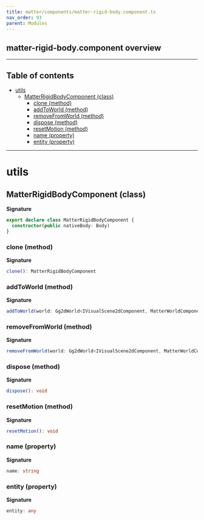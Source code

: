 ```yaml
---
title: matter/components/matter-rigid-body.component.ts
nav_order: 93
parent: Modules
---
```


## matter-rigid-body.component overview

---

<h2 class="text-delta">Table of contents</h2>

- [utils](#utils)
  - [MatterRigidBodyComponent (class)](#matterrigidbodycomponent-class)
    - [clone (method)](#clone-method)
    - [addToWorld (method)](#addtoworld-method)
    - [removeFromWorld (method)](#removefromworld-method)
    - [dispose (method)](#dispose-method)
    - [resetMotion (method)](#resetmotion-method)
    - [name (property)](#name-property)
    - [entity (property)](#entity-property)

---

# utils

## MatterRigidBodyComponent (class)

**Signature**

```ts
export declare class MatterRigidBodyComponent {
  constructor(public nativeBody: Body)
}
```

### clone (method)

**Signature**

```ts
clone(): MatterRigidBodyComponent
```

### addToWorld (method)

**Signature**

```ts
addToWorld(world: Gg2dWorld<IVisualScene2dComponent, MatterWorldComponent>): void
```

### removeFromWorld (method)

**Signature**

```ts
removeFromWorld(world: Gg2dWorld<IVisualScene2dComponent, MatterWorldComponent>): void
```

### dispose (method)

**Signature**

```ts
dispose(): void
```

### resetMotion (method)

**Signature**

```ts
resetMotion(): void
```

### name (property)

**Signature**

```ts
name: string
```

### entity (property)

**Signature**

```ts
entity: any
```
